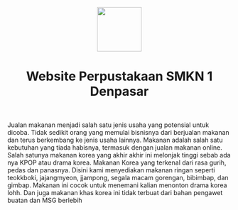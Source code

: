 <p align="center">
    <a href="https://github.com/yiisoft" target="_blank">
        <img src="https://avatars0.githubusercontent.com/u/993323" height="100px">
    </a>
    <h1 align="center">Website Perpustakaan SMKN 1 Denpasar</h1>
    <br>
</p>

Jualan makanan menjadi salah satu jenis usaha yang potensial untuk dicoba. Tidak sedikit orang yang memulai bisnisnya dari berjualan makanan dan terus berkembang ke jenis usaha lainnya. Makanan adalah salah satu kebutuhan yang tiada habisnya, termasuk dengan jualan makanan online. Salah satunya makanan korea yang akhir akhir ini melonjak tinggi sebab ada nya KPOP atau drama korea. Makanan Korea yang terkenal dari rasa gurih, pedas dan panasnya. Disini kami menyediakan makanan ringan seperti teokkboki, jajangmyeon, jjampong, segala macam gorengan, bibimbap, dan gimbap. Makanan ini cocok untuk menemani kalian menonton drama korea lohh. Dan juga makanan khas korea ini tidak terbuat dari bahan pengawet buatan dan MSG berlebih  